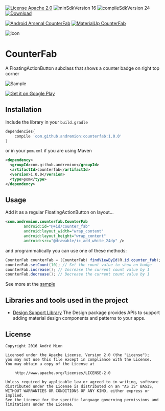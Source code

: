 [![License Apache 2.0](https://img.shields.io/badge/License-Apache%202.0-blue.svg?style=true)](http://www.apache.org/licenses/LICENSE-2.0)
![minSdkVersion 16](https://img.shields.io/badge/minSdkVersion-16-red.svg?style=true)
![compileSdkVersion 24](https://img.shields.io/badge/compileSdkVersion-24-yellow.svg?style=true)
[![Download](https://api.bintray.com/packages/andremion/github/CounterFab/images/download.svg)](https://bintray.com/andremion/github/CounterFab/_latestVersion)

[![Android Arsenal CounterFab](https://img.shields.io/badge/Android%20Arsenal-CounterFab-green.svg?style=true)](https://android-arsenal.com/details/1/5052)
[![MaterialUp CounterFab](https://img.shields.io/badge/MaterialUp-CounterFab-blue.svg?style=true)](https://material.uplabs.com/posts/counterfab-library)

![Icon](https://raw.githubusercontent.com/andremion/CounterFab/master/sample/src/main/res/mipmap-hdpi/ic_launcher.png)
# CounterFab
A FloatingActionButton subclass that shows a counter badge on right top corner

![Sample](https://raw.githubusercontent.com/andremion/CounterFab/master/art/sample.gif)

[![Get it on Google Play](https://developer.android.com/images/brand/en_generic_rgb_wo_60.png)](https://play.google.com/store/apps/details?id=com.andremion.counterfab.sample)

## Installation

Include the library in your `build.gradle`

```groovy
dependencies{
    compile 'com.github.andremion:counterfab:1.0.0'
}
```

or in your `pom.xml` if you are using Maven

```xml
<dependency>
  <groupId>com.github.andremion</groupId>
  <artifactId>counterfab</artifactId>
  <version>1.0.0</version>
  <type>pom</type>
</dependency>
```

## Usage

Add it as a regular FloatingActionButton on layout…

```xml
<com.andremion.counterfab.CounterFab
        android:id="@+id/counter_fab"
        android:layout_width="wrap_content"
        android:layout_height="wrap_content"
        android:src="@drawable/ic_add_white_24dp" />
```

and programmatically you can use one of these methods:

```java
CounterFab counterFab = (CounterFab) findViewById(R.id.counter_fab);
counterFab.setCount(10); // Set the count value to show on badge
counterFab.increase(); // Increase the current count value by 1
counterFab.decrease(); // Decrease the current count value by 1
```

See more at the [sample](https://github.com/andremion/CounterFab/tree/master/sample)

## Libraries and tools used in the project

* [Design Support Library](http://developer.android.com/intl/pt-br/tools/support-library/features.html#design)
The Design package provides APIs to support adding material design components and patterns to your apps.

## License

    Copyright 2016 André Mion

    Licensed under the Apache License, Version 2.0 (the "License");
    you may not use this file except in compliance with the License.
    You may obtain a copy of the License at

        http://www.apache.org/licenses/LICENSE-2.0

    Unless required by applicable law or agreed to in writing, software
    distributed under the License is distributed on an "AS IS" BASIS,
    WITHOUT WARRANTIES OR CONDITIONS OF ANY KIND, either express or implied.
    See the License for the specific language governing permissions and
    limitations under the License.
